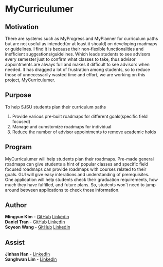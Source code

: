 # MyCurriculumer

## Motivation
There are systems such as MyProgress and MyPlanner for curriculum paths but are not useful as intended(or at least it should) on developing roadmaps or guidelines. I find it is because their non-flexible functionalities and inefficient suggestions/guidelines. Which leads students to see advisors every semester just to confirm what classes to take, thus advisor appointments are always full and makes it difficult to see advisors when needed.
It has dragged a lot of frustration among students, so to reduce those of unnecessarily wasted time and effort, we are working on this project, MyCurriculumer.

## Purpose
To help SJSU students plan their curriculum paths
1. Provide various pre-built roadmaps for different goals(specific field focused)
2. Manage and cumstomize roadmaps for individual
3. Reduce the number of advisor appointments to remove academic holds

## Program
MyCurriculumer will help students plan their roadmaps. Pre-made general roadmaps can give students a hint of popular classes and specific field focused roadmaps can provide roadmaps with courses related to their goals.
GUI will give easy interations and understanding of prerequisites.
One application will help students check their graduation requirements, how much they have fulfilled, and future plans. So, students won't need to jump around between applications to check those information.

## Author
**Mingyun Kim** - [GitHub](https://www.github.com/mikim42) [LinkedIn](https://www.linkedin.com/in/mingyun-kim/)\
**Daniel Tran** - [GitHub](https://www.github.com/danieltran67) [LinkedIn](https://www.linkedin.com/in/daniel-tran-a95442156/)\
**Soyeon Wang** - [GitHub](https://www.github.com/SoyeonW) [LinkedIn](https://www.linkedin.com/in/soyeon-wang/)

## Assist
**Jinhan Han** - [LinkedIn](https://www.linkedin.com/in/jinhan-jeremy-han-914871b8)\
**Sanghwan Lim** - [LinkedIn](https://www.linkedin.com/in/sanghwanlim)
